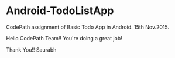 # Android-TodoListApp
CodePath assignment of Basic Todo App in Android. 15th Nov.2015. 

Hello CodePath Team!!
You're doing a great job! 

Thank You!!
Saurabh 


